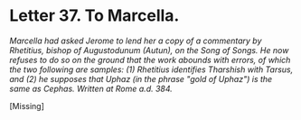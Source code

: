 <h1>Letter 37. To Marcella.</h1>

<p><i>Marcella had asked Jerome to lend her a copy of a commentary by Rhetitius, bishop of Augustodunum (Autun), on the Song of Songs. He now refuses to do so on the ground that the work abounds with errors, of which the two following are samples: (1) Rhetitius identifies Tharshish with Tarsus, and (2) he supposes that Uphaz (in the phrase "gold of Uphaz") is the same as Cephas. Written at Rome a.d. 384.</i></p>

[Missing]